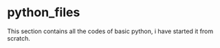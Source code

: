 # python_files
This section contains all the codes of basic python, i have started it from scratch.
